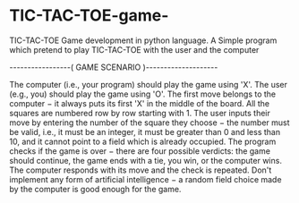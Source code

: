 # TIC-TAC-TOE-game-
TIC-TAC-TOE Game development in python language.
A Simple program which pretend to play TIC-TAC-TOE with the user and the computer

-----------------( GAME SCENARIO )--------------------

The computer (i.e., your program) should play the game using 'X'.
The user (e.g., you) should play the game using 'O'.
The first move belongs to the computer − it always puts its first 'X' in the middle of the board.
All the squares are numbered row by row starting with 1.
The user inputs their move by entering the number of the square they choose − the number must be valid, i.e., it must be an integer, it must be greater than 0 and less than 10, and it cannot point to a field which is already occupied.
The program checks if the game is over − there are four possible verdicts: the game should continue, the game ends with a tie, you win, or the computer wins.
The computer responds with its move and the check is repeated.
Don't implement any form of artificial intelligence − a random field choice made by the computer is good enough for the game.
